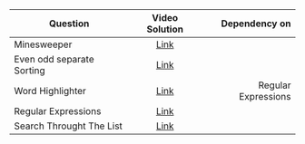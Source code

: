 | Question       | Video Solution        | Dependency on  |
| ------------- |:-------------:| -----:|
| Minesweeper   |[Link](https://d3dyfaf3iutrxo.cloudfront.net/video/course/video_session/lecture-uv5piugfnz3e-0af692a3a01140bb8a86347cd9c12f74.mp4) | |
|Even odd separate Sorting      | [Link](https://d3dyfaf3iutrxo.cloudfront.net/video/course/video_session/lecture-gtc6i03e1z7v-9f04cccade3d434c84aaabc843e04bd4.mp4)      |    |
| Word Highlighter | [Link ](https://d3dyfaf3iutrxo.cloudfront.net/video/course/video_session/lecture-yoncvefubj4p-54c8492159664495ad4475313e8cf030.mp4)     | Regular Expressions   |
| Regular Expressions| [Link ](https://d3dyfaf3iutrxo.cloudfront.net/video/course/video_session/lecture-ljdu1gbonmp7-039d578c237c4b97bc7a313325c22a9b.mp4)     |    |
| Search Throught The List| [Link ](https://d3dyfaf3iutrxo.cloudfront.net/video/course/video_session/lecture-v9fw1yrik0a9-369b6bd2449a4a06905f8a88192cbbdb.mp4)     |    |
